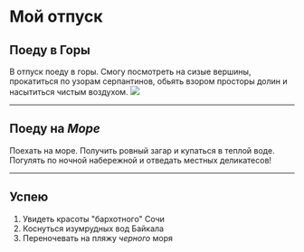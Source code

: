 # Мой отпуск

## Поеду в **Горы**
В отпуск поеду в горы. Смогу посмотреть на сизые вершины, прокатиться по узорам серпантинов, обьять взором просторы долин и насытиться чистым воздухом.
![](gori.jpg)

---
## Поеду на _**Море**_
Поехать на море. Получить ровный загар и купаться в теплой воде. Погулять по ночной набережной и отведать местных деликатесов!

---
## Успею 
1. Увидеть красоты "бархотного" Сочи
2. Коснуться изумрудных вод Байкала
3. Переночевать на пляжу _*черного*_ моря